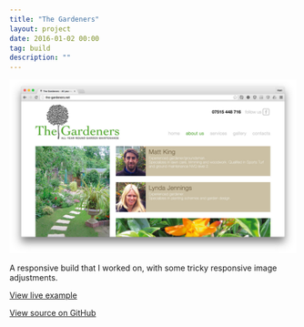 ```yaml
---
title: "The Gardeners"
layout: project
date: 2016-01-02 00:00
tag: build
description: ""
---
```


![The Gardeners site](/assets/images/project_the-gardeners.jpg)

A responsive build that I worked on, with some tricky responsive image adjustments.

[View live example](http://files.radbourne.me/examples/the-gardeners/)

[View source on GitHub](https://github.com/mradbourne/the-gardeners)
